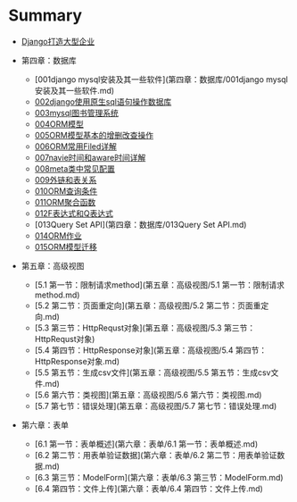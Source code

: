 # Summary

* [Django打造大型企业](README.md)
* 第四章：数据库
  * [001django mysql安装及其一些软件](第四章：数据库/001django mysql安装及其一些软件.md)
  * [002django使用原生sql语句操作数据库](第四章：数据库/002django使用原生sql语句操作数据库.md)
  * [003mysql图书管理系统](第四章：数据库/003mysql图书管理系统.md)
  * [004ORM模型](第四章：数据库/004ORM模型.md)
  * [005ORM模型基本的增删改查操作](第四章：数据库/005ORM模型基本的增删改查操作.md)
  * [006ORM常用Filed详解](第四章：数据库/006ORM常用Filed详解.md)
  * [007navie时间和aware时间详解](第四章：数据库/007navie时间和aware时间详解.md)
  * [008meta类中常见配置](第四章：数据库/008meta类中常见配置.md)
  * [009外链和表关系](第四章：数据库/009外链和表关系.md)
  * [010ORM查询条件](第四章：数据库/010ORM查询条件.md)
  * [011ORM聚合函数](第四章：数据库/011ORM聚合函数.md)
  * [012F表达式和Q表达式](第四章：数据库/012F表达式和Q表达式.md)
  * [013Query Set API](第四章：数据库/013Query Set API.md)
  * [014ORM作业](第四章：数据库/014ORM作业.md)
  * [015ORM模型迁移](第四章：数据库/015ORM模型迁移.md)

* 第五章：高级视图
  * [5.1 第一节：限制请求method](第五章：高级视图/5.1 第一节：限制请求method.md)
  * [5.2 第二节：页面重定向](第五章：高级视图/5.2 第二节：页面重定向.md)
  * [5.3 第三节：HttpRequst对象](第五章：高级视图/5.3 第三节：HttpRequst对象)
  * [5.4 第四节：HttpResponse对象](第五章：高级视图/5.4 第四节：HttpResponse对象.md)
  * [5.5 第五节：生成csv文件](第五章：高级视图/5.5 第五节：生成csv文件.md)
  * [5.6 第六节：类视图](第五章：高级视图/5.6 第六节：类视图.md)
  * [5.7 第七节：错误处理](第五章：高级视图/5.7 第七节：错误处理.md)
* 第六章：表单
  * [6.1 第一节：表单概述](第六章：表单/6.1 第一节：表单概述.md)
  * [6.2 第二节：用表单验证数据](第六章：表单/6.2 第二节：用表单验证数据.md)
  * [6.3 第三节：ModelForm](第六章：表单/6.3 第三节：ModelForm.md)
  * [6.4 第四节：文件上传](第六章：表单/6.4 第四节：文件上传.md)
